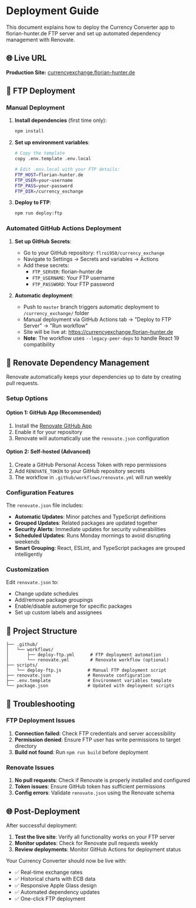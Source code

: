# Deployment Guide

This document explains how to deploy the Currency Converter app to florian-hunter.de FTP server and set up automated dependency management with Renovate.

## 🌐 Live URL
**Production Site:** [currencyexchange.florian-hunter.de](https://currencyexchange.florian-hunter.de)

## 🚀 FTP Deployment

### Manual Deployment

1. **Install dependencies** (first time only):
   ```bash
   npm install
   ```

2. **Set up environment variables**:
   ```bash
   # Copy the template
   copy .env.template .env.local
   
   # Edit .env.local with your FTP details:
   FTP_HOST=florian-hunter.de
   FTP_USER=your-username
   FTP_PASS=your-password
   FTP_DIR=/currency_exchange
   ```

3. **Deploy to FTP**:
   ```bash
   npm run deploy:ftp
   ```

### Automated GitHub Actions Deployment

1. **Set up GitHub Secrets**:
   - Go to your GitHub repository: `flroi950/currency_exchange`
   - Navigate to Settings → Secrets and variables → Actions
   - Add these secrets:
     - `FTP_SERVER`: florian-hunter.de
     - `FTP_USERNAME`: Your FTP username
     - `FTP_PASSWORD`: Your FTP password

2. **Automatic deployment**:
   - Push to `master` branch triggers automatic deployment to `/currency_exchange/` folder
   - Manual deployment via GitHub Actions tab → "Deploy to FTP Server" → "Run workflow"
   - Site will be live at: https://currencyexchange.florian-hunter.de
   - **Note**: The workflow uses `--legacy-peer-deps` to handle React 19 compatibility

## 🔄 Renovate Dependency Management

Renovate automatically keeps your dependencies up to date by creating pull requests.

### Setup Options

#### Option 1: GitHub App (Recommended)
1. Install the [Renovate GitHub App](https://github.com/apps/renovate)
2. Enable it for your repository
3. Renovate will automatically use the `renovate.json` configuration

#### Option 2: Self-hosted (Advanced)
1. Create a GitHub Personal Access Token with repo permissions
2. Add `RENOVATE_TOKEN` to your GitHub repository secrets
3. The workflow in `.github/workflows/renovate.yml` will run weekly

### Configuration Features

The `renovate.json` file includes:

- **Automatic Updates**: Minor patches and TypeScript definitions
- **Grouped Updates**: Related packages are updated together
- **Security Alerts**: Immediate updates for security vulnerabilities
- **Scheduled Updates**: Runs Monday mornings to avoid disrupting weekends
- **Smart Grouping**: React, ESLint, and TypeScript packages are grouped intelligently

### Customization

Edit `renovate.json` to:
- Change update schedules
- Add/remove package groupings
- Enable/disable automerge for specific packages
- Set up custom labels and assignees

## 📁 Project Structure

```
├── .github/
│   └── workflows/
│       ├── deploy-ftp.yml      # FTP deployment automation
│       └── renovate.yml        # Renovate workflow (optional)
├── scripts/
│   └── deploy-ftp.js          # Manual FTP deployment script
├── renovate.json              # Renovate configuration
├── .env.template              # Environment variables template
└── package.json               # Updated with deployment scripts
```

## 🔧 Troubleshooting

### FTP Deployment Issues

1. **Connection failed**: Check FTP credentials and server accessibility
2. **Permission denied**: Ensure FTP user has write permissions to target directory
3. **Build not found**: Run `npm run build` before deployment

### Renovate Issues

1. **No pull requests**: Check if Renovate is properly installed and configured
2. **Token issues**: Ensure GitHub token has sufficient permissions
3. **Config errors**: Validate `renovate.json` using the Renovate schema

## 🌐 Post-Deployment

After successful deployment:

1. **Test the live site**: Verify all functionality works on your FTP server
2. **Monitor updates**: Check for Renovate pull requests weekly
3. **Review deployments**: Monitor GitHub Actions for deployment status

Your Currency Converter should now be live with:
- ✅ Real-time exchange rates
- ✅ Historical charts with ECB data
- ✅ Responsive Apple Glass design
- ✅ Automated dependency updates
- ✅ One-click FTP deployment
